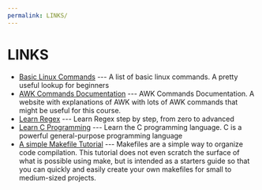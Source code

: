```yaml
---
permalink: LINKS/
---
```


# LINKS
- [Basic Linux Commands](https://linuxopsys.com/topics/basic-linux-commands) --- A list of basic linux commands. A pretty useful lookup for beginners
- [AWK Commands Documentation](https://www.geeksforgeeks.org/awk-command-unixlinux-examples/) --- AWK Commands Documentation. A website with explanations of AWK with lots of AWK commands that might be useful for this course.
- [Learn Regex](https://regexlearn.com/) --- Learn Regex step by step, from zero to advanced
- [Learn C Programming](https://www.programiz.com/c-programming) --- Learn the C programming language. C is a powerful general-purpose programming language 
- [A simple Makefile Tutorial](https://www.cs.colby.edu/maxwell/courses/tutorials/maketutor/) --- Makefiles are a simple way to organize code compilation. This tutorial does not even scratch the surface of what is possible using make, but is intended as a starters guide so that you can quickly and easily create your own makefiles for small to medium-sized projects. 
